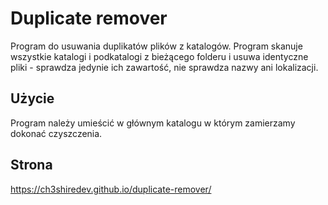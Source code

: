 # Duplicate remover

Program do usuwania duplikatów plików z katalogów. Program skanuje wszystkie katalogi i podkatalogi z bieżącego folderu i usuwa identyczne pliki - sprawdza jedynie ich zawartość, nie sprawdza nazwy ani lokalizacji.

## Użycie

Program należy umieścić w głównym katalogu w którym zamierzamy dokonać czyszczenia.

## Strona

https://ch3shiredev.github.io/duplicate-remover/
